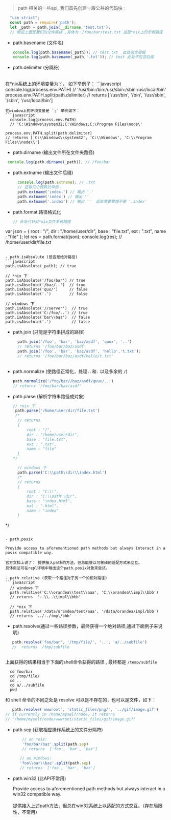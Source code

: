 > path 相关的一些api, 我们首先创建一段公共的代码块 :
```javascript
  "use strict";
  const path = require('path');
  let _path = path.join(__dirname,'test.txt'); 
  // 假设上面是我们的文件路径 ,具体为：/foo/bar/test.txt 这是*nix上的示例路径
```

- path.basename (文件名)
  ```javascript
  console.log(path.basename(_path)); // test.txt  此处包含后缀
  console.log(path.basename(_path,'.txt')); // test 此处不包含后缀
  
	```
- path.delimiter (分隔符)
<br>
在*nix系统上的环境变量为`:`， 如下举例子：
  ```javascript
	console.log(process.env.PATH) // '/usr/bin:/bin:/usr/sbin:/sbin:/usr/local/bin'
    process.env.PATH.split(path.delimiter) // returns ['/usr/bin', '/bin', '/usr/sbin', '/sbin', '/usr/local/bin']
    
  ```
  在window上的环境变量是 `;` 举例如下：
  ```javascript
	console.log(process.env.PATH) 
	// 'C:\Windows\system32;C:\Windows;C:\Program Files\node\'

  process.env.PATH.split(path.delimiter)
// returns ['C:\\Windows\\system32', 'C:\\Windows', 'C:\\Program Files\\node\\']

  ```

- path.dirname (输出文件所在文件夹路径)
 ```javascript
  console.log(path.dirname(_path)); // /foo/bar
 ```

- path.extname (输出文件后缀)
  ```javascript
    console.log(path.extname); // .txt
    // 还有几个特殊的举例：
    path.extname('index.') // 输出 '.'
    path.extname('index') // 输出 ''
    path.extname('.index') // 输出 ''  此处需要警惕不是 '.index'

  ```

- path.format 路径格式化
  ```javascript
  // 此处只针对*nix文件系统路径
 var json = {
      root : "/",
      dir : "/home/user/dir",
      base : "file.txt",
      ext : ".txt",
      name : "file"
  };
 let res = path.format(json);
console.log(res); // /home/user/dir/file.txt

  ```

- path.isAbsolute (是否是绝对路径)
  ```javascript
  path.isAbsolute(_path); // true

  // *nix 下
  path.isAbsolute('/foo/bar') // true
  path.isAbsolute('/baz/..')  // true
  path.isAbsolute('qux/')     // false
  path.isAbsolute('.')        // false
  
  // windows 下
  path.isAbsolute('//server')  // true
  path.isAbsolute('C:/foo/..') // true
  path.isAbsolute('bar\\baz')  // false
  path.isAbsolute('.')         // false	

  ```

- path.join (只能是字符串拼成的路径)
  ```javascript
	path.join('/foo', 'bar', 'baz/asdf', 'quux', '..')
	// returns '/foo/bar/baz/asdf'
	path.join('/foo', 'bar', 'baz/asdf', 'hello','t.txt'); 
	// returns '/foo/bar/baz/asdf/hello/t.txt'
	
  ```

- path.normalize (使路径正常化，处理`..`和`.` 以及多余的 `/`)
  ```javascript
  path.normalize('/foo/bar//baz/asdf/quux/..')
  // returns '/foo/bar/baz/asdf'
  
  ```
- path.parse (解析字符串路径成对象)
  ```javascript  
  // *nix 下
   path.parse('/home/user/dir/file.txt')
   /*
    // returns
	{
        root : "/",
	    dir : "/home/user/dir",
	    base : "file.txt",
	    ext : ".txt",
	    name : "file"
	}
  */

	// windows 下
	path.parse('C:\\path\\dir\\index.html')
	/*
	// returns
	{
	    root : "C:\\",
	    dir : "C:\\path\\dir",
	    base : "index.html",
	    ext : ".html",
	    name : "index"
	}
*/

  ```

- path.posix

  Provide access to aforementioned path methods but always interact in a posix compatible way.
  
  官方文档上说了： 提供接入path的方法，但总能够以可移植的适配方式来交互。
具体用法可在repl环境中输出这个path.posix对象来尝试。

- path.relative (获取一个路径对于另一个的相对路径)
  ```javascript
    // windows 下
    path.relative('C:\\orandea\\test\\aaa', 'C:\\orandea\\impl\\bbb')
    // returns  '..\\..\\impl\\bbb'

	// *nix 下
	path.relative('/data/orandea/test/aaa', '/data/orandea/impl/bbb')
    // returns '../../impl/bbb'

  ```

- path.resolve(通过一些路径参数，最终获得一个绝对路径,通过下面例子来说明)

 ```javascript
	path.resolve('foo/bar', '/tmp/file/', '..', 'a/../subfile')
	//  returns  /tmp/subfile
	
 ```
 上面获得的结果相当于下面的shell命令获得的路径 , 最终都是 `/temp/subfile`
 ```shell
   cd foo/bar
   cd /tmp/file/
   cd ..
   cd a/../subfile
   pwd
 ```
 和 shell 命令的不同之处是 resolve 可以是不存在的，也可以是文件，如下：
 ```javascript
	path.resolve('wwwroot', 'static_files/png/', '../gif/image.gif')
// if currently in /home/myself/node, it returns
// '/home/myself/node/wwwroot/static_files/gif/image.gif'
 ```

- path.sep (获取相应操作系统上的文件分隔符)
  ```javascript
	  // on *nix:
	  'foo/bar/baz'.split(path.sep)
      // returns  ['foo', 'bar', 'baz']
	
	 // on Windows:
	 'foo\\bar\\baz'.split(path.sep)
     // returns  ['foo', 'bar', 'baz']

  ```

- path.win32 (此API不常用)

  Provide access to aforementioned path methods but always interact in a win32 compatible way. <br><br>
  提供接入上述path方法，但总在win32系统上以适配的方式交互。（存在局限性，不常用）